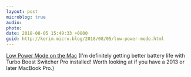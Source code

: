 ```yaml
---
layout: post
microblog: true
audio: 
photo: 
date: 2018-08-05 15:49:33 +0800
guid: http://kerim.micro.blog/2018/08/05/low-power-mode.html
---
```

[Low Power Mode on the Mac](https://marco.org/2018/07/31/mac-low-power-mode) (I'm definitely getting better battery life with Turbo Boost Switcher Pro installed! Worth looking at if you have a 2013 or later MacBook Pro.)
